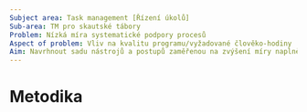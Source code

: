 ```yaml
---
Subject area: Task management [Řízení úkolů]
Sub-area: TM pro skautské tábory
Problem: Nízká míra systematické podpory procesů
Aspect of problem: Vliv na kvalitu programu/vyžadované člověko-hodiny
Aim: Navrhnout sadu nástrojů a postupů zaměřenou na zvýšení míry naplnění cílů stanovených organizací
---
```


# Metodika